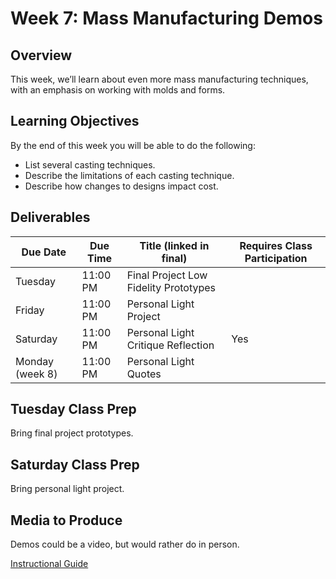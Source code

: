 # Week 7: Mass Manufacturing Demos
## Overview
This week, we’ll learn about even more mass manufacturing techniques, with an emphasis on working with molds and forms.

## Learning Objectives
By the end of this week you will be able to do the following:
- List several casting techniques.
- Describe the limitations of each casting technique.
- Describe how changes to designs impact cost.

## Deliverables
| Due Date | Due Time | Title (linked in final) | Requires Class Participation |
| --- | --- | --- | --- |
| Tuesday | 11:00 PM | Final Project Low Fidelity Prototypes |  |	
| Friday | 11:00 PM | Personal Light Project |  |	
| Saturday | 11:00 PM | Personal Light Critique Reflection | Yes |
| Monday (week 8) | 11:00 PM | Personal Light Quotes |  |	

## Tuesday Class Prep
Bring final project prototypes.

## Saturday Class Prep
Bring personal light project.

## Media to Produce
Demos could be a video, but would rather do in person.

[Instructional Guide](/inst_guides/week_7.md)